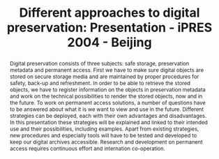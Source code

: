 ---
abstract: 'Digital preservation consists of three subjects: safe storage, preservation
  metadata and permanent access. First we have to make sure digital objects are stored
  on secure storage media and are maintained by proper procedures for safety, back-up
  and refreshment. In order to be able to retrieve the stored objects, we have to
  register information on the objects in preservation metadata and work on the technical
  possibilities to render the stored objects, now and in the future. To work on permanent
  access solutions, a number of questions have to be answered about what it is we
  want to view and use in the future. Different strategies can be deployed, each with
  their own advantages and disadvantages. In this presentation these strategies will
  be explained and linked to their intended use and their possibilities, including
  examples. Apart from existing strategies, new procedures and especially tools will
  have to be tested and developed to keep our digital archives accessible. Research
  and development on permanent access requires continuous effort and internation co-operation.'
creators:
- van Wijngaarden, Hilde
date: null
document_url: https://services.phaidra.univie.ac.at/api/object/o:294994/download
grand_parent: iPRES
institutions: []
keywords:
- beijing
landing_page_url: https://phaidra.univie.ac.at/o:294994
language: eng
layout: publication
license: CC BY-SA 3.0 AT
notes_url: null
parent: iPRES 2004
presentation_url: null
size: 67753
source_name: iPRES
title: 'Different approaches to digital preservation: Presentation - iPRES 2004 -
  Beijing'
type: paper
year: 2004
---